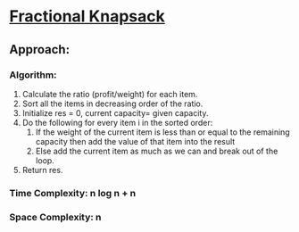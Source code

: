 # [Fractional Knapsack](https://www.geeksforgeeks.org/problems/fractional-knapsack-1587115620/1)

## Approach:

### Algorithm:

1. Calculate the ratio (profit/weight) for each item.
2. Sort all the items in decreasing order of the ratio.
3. Initialize res = 0, current capacity= given capacity.
4. Do the following for every item i in the sorted order:
    1. If the weight of the current item is less than or equal to the remaining capacity then add the value of that item into the result
    2. Else add the current item as much as we can and break out of the loop.
5. Return res.

### Time Complexity: n log n + n

### Space Complexity: n
